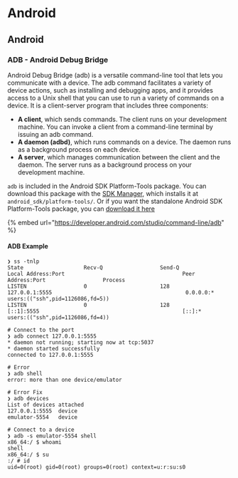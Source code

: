 # Android

## Android



### ADB - Android Debug Bridge

Android Debug Bridge \(adb\) is a versatile command-line tool that lets you communicate with a device. The adb command facilitates a variety of device actions, such as installing and debugging apps, and it provides access to a Unix shell that you can use to run a variety of commands on a device. It is a client-server program that includes three components:

* **A client**, which sends commands. The client runs on your development machine. You can invoke a client from a command-line terminal by issuing an adb command.
* **A daemon \(adbd\)**, which runs commands on a device. The daemon runs as a background process on each device.
* **A server**, which manages communication between the client and the daemon. The server runs as a background process on your development machine.

`adb` is included in the Android SDK Platform-Tools package. You can download this package with the [SDK Manager](https://developer.android.com/studio/intro/update#sdk-manager), which installs it at `android_sdk/platform-tools/`. Or if you want the standalone Android SDK Platform-Tools package, you can [download it here](https://developer.android.com/studio/releases/platform-tools)

{% embed url="https://developer.android.com/studio/command-line/adb" %}

#### ADB Example

```text
❯ ss -tnlp
State                   Recv-Q                  Send-Q                                   Local Address:Port                                     Peer Address:Port                  Process
LISTEN                  0                       128                                          127.0.0.1:5555                                          0.0.0.0:*                      users:(("ssh",pid=1126086,fd=5))
LISTEN                  0                       128                                              [::1]:5555                                             [::]:*                      users:(("ssh",pid=1126086,fd=4))

# Connect to the port
❯ adb connect 127.0.0.1:5555
* daemon not running; starting now at tcp:5037
* daemon started successfully
connected to 127.0.0.1:5555

# Error
❯ adb shell
error: more than one device/emulator

# Error Fix
❯ adb devices
List of devices attached
127.0.0.1:5555  device
emulator-5554   device

# Connect to a device
❯ adb -s emulator-5554 shell
x86_64:/ $ whoami
shell
x86_64:/ $ su
:/ # id
uid=0(root) gid=0(root) groups=0(root) context=u:r:su:s0
```



